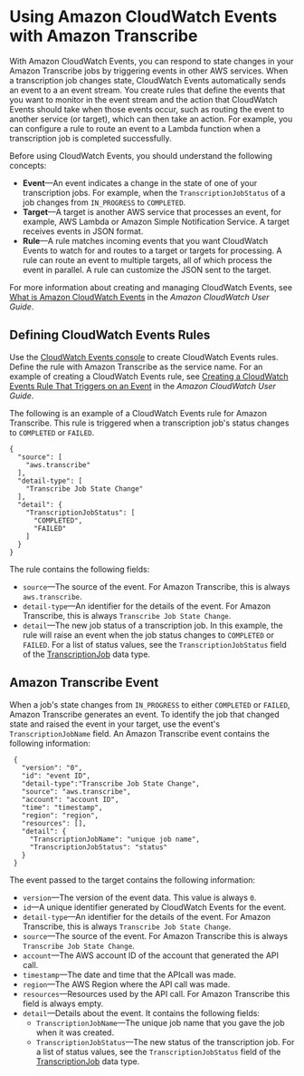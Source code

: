 # Using Amazon CloudWatch Events with Amazon Transcribe<a name="cloud-watch-events"></a>

With Amazon CloudWatch Events, you can respond to state changes in your Amazon Transcribe jobs by triggering events in other AWS services\. When a transcription job changes state, CloudWatch Events automatically sends an event to a an event stream\. You create rules that define the events that you want to monitor in the event stream and the action that CloudWatch Events should take when those events occur, such as routing the event to another service \(or target\), which can then take an action\. For example, you can configure a rule to route an event to a Lambda function when a transcription job is completed successfully\.

Before using CloudWatch Events, you should understand the following concepts:
+ **Event**—An event indicates a change in the state of one of your transcription jobs\. For example, when the `TranscriptionJobStatus` of a job changes from `IN_PROGRESS` to `COMPLETED`\.
+ **Target**—A target is another AWS service that processes an event, for example, AWS Lambda or Amazon Simple Notification Service\. A target receives events in JSON format\. 
+ **Rule**—A rule matches incoming events that you want CloudWatch Events to watch for and routes to a target or targets for processing\. A rule can route an event to multiple targets, all of which process the event in parallel\. A rule can customize the JSON sent to the target\.

For more information about creating and managing CloudWatch Events, see [What is Amazon CloudWatch Events](http://docs.aws.amazon.com/AmazonCloudWatch/latest/events/WhatIsCloudWatchEvents.html) in the *Amazon CloudWatch User Guide*\.

## Defining CloudWatch Events Rules<a name="defining-rules"></a>

Use the [CloudWatch Events console](https://console.aws.amazon.com/cloudwatch) to create CloudWatch Events rules\. Define the rule with Amazon Transcribe as the service name\. For an example of creating a CloudWatch Events rule, see [ Creating a CloudWatch Events Rule That Triggers on an Event](https://docs.aws.amazon.com/AmazonCloudWatch/latest/events/Create-CloudWatch-Events-Rule.html) in the *Amazon CloudWatch User Guide*\. 

The following is an example of a CloudWatch Events rule for Amazon Transcribe\. This rule is triggered when a transcription job's status changes to `COMPLETED` or `FAILED`\. 

```
{
  "source": [
    "aws.transcribe"
  ],
  "detail-type": [
    "Transcribe Job State Change"
  ],
  "detail": {
    "TranscriptionJobStatus": [
      "COMPLETED",
      "FAILED"
    ]
  }
}
```

The rule contains the following fields:
+ `source`—The source of the event\. For Amazon Transcribe, this is always `aws.transcribe`\.
+ `detail-type`—An identifier for the details of the event\. For Amazon Transcribe, this is always `Transcribe Job State Change`\.
+ `detail`—The new job status of a transcription job\. In this example, the rule will raise an event when the job status changes to `COMPLETED` or `FAILED`\. For a list of status values, see the `TranscriptionJobStatus` field of the [TranscriptionJob](API_TranscriptionJob.md) data type\.

## Amazon Transcribe Event<a name="events"></a>

When a job's state changes from `IN_PROGRESS` to either `COMPLETED` or `FAILED`, Amazon Transcribe generates an event\. To identify the job that changed state and raised the event in your target, use the event's `TranscriptionJobName` field\. An Amazon Transcribe event contains the following information:

```
 {
   "version": "0",
   "id": "event ID",
   "detail-type":"Transcribe Job State Change",
   "source": "aws.transcribe",
   "account": "account ID",
   "time": "timestamp",
   "region": "region",
   "resources": [],
   "detail": {
     "TranscriptionJobName": "unique job name",
     "TranscriptionJobStatus": "status"
   }
 }
```

The event passed to the target contains the following information:
+ `version`—The version of the event data\. This value is always `0`\.
+ `id`—A unique identifier generated by CloudWatch Events for the event\.
+ `detail-type`—An identifier for the details of the event\. For Amazon Transcribe, this is always `Transcribe Job State Change`\.
+ `source`—The source of the event\. For Amazon Transcribe this is always `Transcribe Job State Change`\.
+ `account`—The AWS account ID of the account that generated the API call\.
+ `timestamp`—The date and time that the APIcall was made\.
+ `region`—The AWS Region where the API call was made\.
+ `resources`—Resources used by the API call\. For Amazon Transcribe this field is always empty\.
+ `detail`—Details about the event\. It contains the following fields:
  + `TranscriptionJobName`—The unique job name that you gave the job when it was created\. 
  + `TranscriptionJobStatus`—The new status of the transcription job\. For a list of status values, see the `TranscriptionJobStatus` field of the [TranscriptionJob](API_TranscriptionJob.md) data type\.